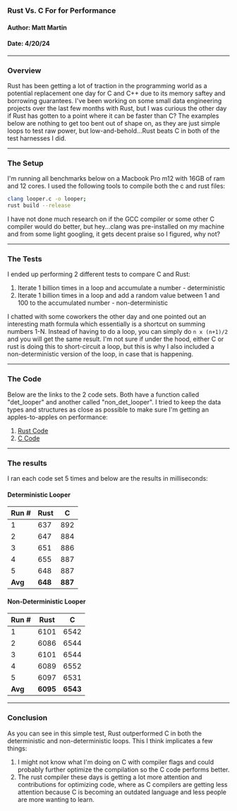 ### Rust Vs. C For for Performance  
#### Author: Matt Martin
#### Date: 4/20/24

<hr>
<h3>Overview</h3>
Rust has been getting a lot of traction in the programming world as a potential replacement one day for C and C++ due to its memory saftey and borrowing guarantees. I've been working on some small data engineering projects over the last few months with Rust, but I was curious the other day if Rust has gotten to a point where it can be faster than C? The examples below are nothing to get too bent out of shape on, as they are just simple loops to test raw power, but low-and-behold...Rust beats C in both of the test harnesses I did.

<hr>
<h3>The Setup</h3>
I'm running all benchmarks below on a Macbook Pro m12 with 16GB of ram and 12 cores. I used the following tools to compile both the c and rust files:

```bash
clang looper.c -o looper;
rust build --release
```

I have not done much research on if the GCC compiler or some other C compiler would do better, but hey...clang was pre-installed on my machine and from some light googling, it gets decent praise so I figured, why not?

<hr>
<h3>The Tests</h3>
I ended up performing 2 different tests to compare C and Rust:

1. Iterate 1 billion times in a loop and accumulate a number - deterministic
2. Iterate 1 billion times in a loop and add a random value between 1 and 100 to the accumulated number - non-deterministic

I chatted with some coworkers the other day and one pointed out an interesting math formula which essentially is a shortcut on summing numbers 1-N. Instead of having to do a loop, you can simply do ```n x (n+1)/2``` and you will get the same result. I'm not sure if under the hood, either C or rust is doing this to short-circuit a loop, but this is why I also included a non-deterministic version of the loop, in case that is happening.

<hr>
<h3>The Code</h3>
Below are the links to the 2 code sets. Both have a function called "det_looper" and another called "non_det_looper". I tried to keep the data types and structures as close as possible to make sure I'm getting an apples-to-apples on performance:

1. [Rust Code](./rust_looper/src/main.rs)
2. [C Code](./c_code/looper.c)

<hr>
<h3>The results</h3>
I ran each code set 5 times and below are the results in milliseconds:

<h4>Deterministic Looper</h4>

| Run # | Rust | C |
| ----- | ---- | -- |
| 1     |  637    | 892  |
| 2     |  647    | 884  |
| 3     |  651    | 886 |
| 4     |  655   | 887 |
| 5     |  648    | 887 |
| **Avg**    |   **648**   |  **887**  |

<h4>Non-Deterministic Looper</h4>

| Run # | Rust | C |
| ----- | ---- | -- |
| 1     |  6101    | 6542 |
| 2     |  6086    | 6544  |
| 3     |  6101    | 6544  |
| 4     |  6089    | 6552  |
| 5     |  6097    | 6531  |
| **Avg**    |   **6095**   |  **6543**  |

<hr>
<h3>Conclusion</h3>
As you can see in this simple test, Rust outperformed C in both the deterministic and non-deterministic loops. This I think implicates a few things:

1. I might not know what I'm doing on C with compiler flags and could probably further optimize the compilation so the C code performs better.
2. The rust compiler these days is getting a lot more attention and contributions for optimizing code, where as C compilers are getting less attention because C is becoming an outdated language and less people are more wanting to learn.